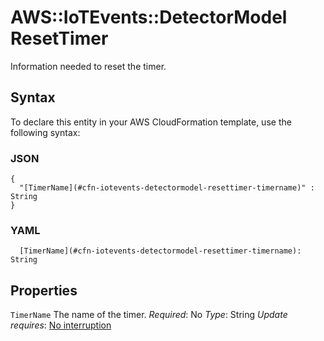 # AWS::IoTEvents::DetectorModel ResetTimer<a name="aws-properties-iotevents-detectormodel-resettimer"></a>

Information needed to reset the timer\.

## Syntax<a name="aws-properties-iotevents-detectormodel-resettimer-syntax"></a>

To declare this entity in your AWS CloudFormation template, use the following syntax:

### JSON<a name="aws-properties-iotevents-detectormodel-resettimer-syntax.json"></a>

```
{
  "[TimerName](#cfn-iotevents-detectormodel-resettimer-timername)" : String
}
```

### YAML<a name="aws-properties-iotevents-detectormodel-resettimer-syntax.yaml"></a>

```
  [TimerName](#cfn-iotevents-detectormodel-resettimer-timername): String
```

## Properties<a name="aws-properties-iotevents-detectormodel-resettimer-properties"></a>

`TimerName`  <a name="cfn-iotevents-detectormodel-resettimer-timername"></a>
The name of the timer\.
*Required*: No
*Type*: String
*Update requires*: [No interruption](https://docs.aws.amazon.com/AWSCloudFormation/latest/UserGuide/using-cfn-updating-stacks-update-behaviors.html#update-no-interrupt)
